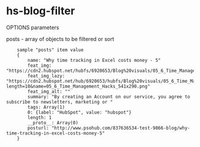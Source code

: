 # hs-blog-filter

OPTIONS parameters

posts - array of objects to be filtered or sort

        sample "posts" item value
        {
            name: "Why time tracking in Excel costs money - 5"
            feat_img: "https://cdn2.hubspot.net/hubfs/6920653/Blog%20visuals/05_6_Time_Management_Hacks_541x290.png"
            feat_img_lazy: "https://cdn2.hubspot.net/hub/6920653/hubfs/Blog%20visuals/05_6_Time_Management_Hacks_541x290.png?length=10&name=05_6_Time_Management_Hacks_541x290.png"
            feat_img_alt: ""
            summary: "By creating an Account on our service, you agree to subscribe to newsletters, marketing or "
            tags: Array(1)
            0: {label: "HubSpot", value: "hubspot"}
            length: 1
            __proto__: Array(0)
            posturl: "http://www.psohub.com/837636534-test-9866-blog/why-time-tracking-in-excel-costs-money-5"
        }
